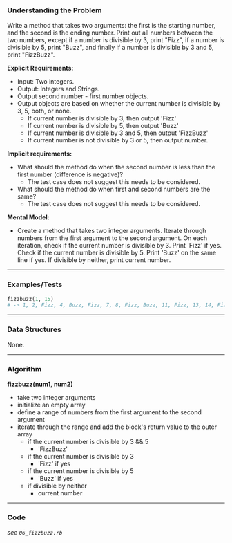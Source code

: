 ### Understanding the Problem
Write a method that takes two arguments: the first is the starting number, and the second is the ending number. Print out all numbers between the two numbers, except if a number is divisible by 3, print "Fizz", if a number is divisible by 5, print "Buzz", and finally if a number is divisible by 3 and 5, print "FizzBuzz".

**Explicit Requirements:**

- Input: Two integers.
- Output: Integers and Strings.
- Output second number - first number objects.
- Output objects are based on whether the current number is divisible by 3, 5, both, or none.
  - If current number is divisible by 3, then output 'Fizz'
  - If current number is divisible by 5, then output 'Buzz'
  - If current number is divisible by 3 and 5, then output 'FizzBuzz'
  - If current number is not divisible by 3 or 5, then output number.

**Implicit requirements:**

- What should the method do when the second number is less than the first number (difference is negative)?
    - The test case does not suggest this needs to be considered.
- What should the method do when first and second numbers are the same?
    - The test case does not suggest this needs to be considered.

**Mental Model:**

- Create a method that takes two integer arguments.  Iterate through numbers from the first argument to the second argument.  On each iteration, check if the current number is divisible by 3.  Print 'Fizz' if yes.  Check if the current number is divisible by 5.  Print 'Buzz' on the same line if yes.  If divisible by neither, print current number.

---
### Examples/Tests
```ruby
fizzbuzz(1, 15)
# -> 1, 2, Fizz, 4, Buzz, Fizz, 7, 8, Fizz, Buzz, 11, Fizz, 13, 14, FizzBuzz
```
---
### Data Structures
None.

---
### Algorithm
**fizzbuzz(num1, num2)**
- take two integer arguments
- initialize an empty array
- define a range of numbers from the first argument to the second argument
- iterate through the range and add the block's return value to the outer array
  - if the current number is divisible by 3 && 5
      - 'FizzBuzz'
  - if the current number is divisible by 3
    - 'Fizz' if yes
  - if the current number is divisible by 5
    - 'Buzz' if yes
  - if divisible by neither
    - current number

---
### Code
*see `06_fizzbuzz.rb`*
